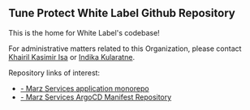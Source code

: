 ## Tune Protect White Label Github Repository

This is the home for White Label's codebase!

For administrative matters related to this Organization, please contact [Khairil Kasimir Isa](mailto:khairil.khalib@tuneprotect.com) or [Indika Kularatne](mailto:balapitiye.hewage@tuneprotect.com).

Repository links of interest:

* [- Marz Services application monorepo](https://github.com/Tune-Protect-Group-White-Label-Devs/marz-services)
* [- Marz Services ArgoCD Manifest Repository](https://github.com/Tune-Protect-Group-White-Label-Devs/marz-infra-main-collection)
